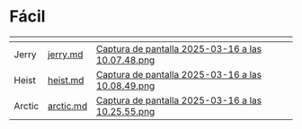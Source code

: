 # Fácil



<table data-view="cards"><thead><tr><th></th><th data-type="content-ref"></th><th data-hidden data-card-cover data-type="files"></th></tr></thead><tbody><tr><td>Jerry</td><td><a href="../../../writeups/hackthebox/jerry.md">jerry.md</a></td><td><a href="../../../.gitbook/assets/Captura de pantalla 2025-03-16 a las 10.07.48.png">Captura de pantalla 2025-03-16 a las 10.07.48.png</a></td></tr><tr><td>Heist</td><td><a href="../../../writeups/hackthebox/heist.md">heist.md</a></td><td><a href="../../../.gitbook/assets/Captura de pantalla 2025-03-16 a las 10.08.49.png">Captura de pantalla 2025-03-16 a las 10.08.49.png</a></td></tr><tr><td>Arctic</td><td><a href="../../../writeups/hackthebox/arctic.md">arctic.md</a></td><td><a href="../../../.gitbook/assets/Captura de pantalla 2025-03-16 a las 10.25.55.png">Captura de pantalla 2025-03-16 a las 10.25.55.png</a></td></tr></tbody></table>
